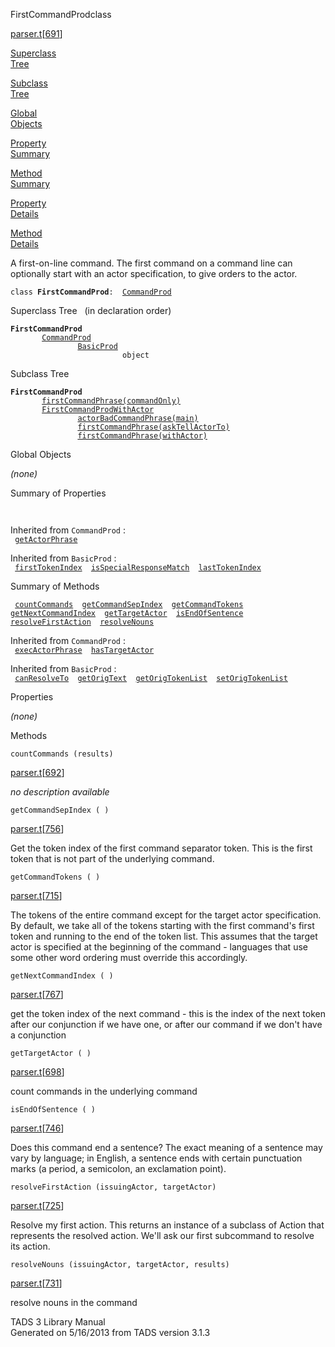 ---
---
<span class="title">FirstCommandProd</span><span class="type">class</span>

[parser.t](../file/parser.t.html)\[[691](../source/parser.t.html#691)\]

[Superclass  
Tree](#_SuperClassTree_)

[Subclass  
Tree](#_SubClassTree_)

[Global  
Objects](#_ObjectSummary_)

[Property  
Summary](#_PropSummary_)

[Method  
Summary](#_MethodSummary_)

[Property  
Details](#_Properties_)

[Method  
Details](#_Methods_)

<div class="fdesc">

A first-on-line command. The first command on a command line can
optionally start with an actor specification, to give orders to the
actor.

`class `**`FirstCommandProd`**` :   `[`CommandProd`](../object/CommandProd.html)

</div>

<span id="_SuperClassTree_"></span>

<div class="mjhd">

<span class="hdln">Superclass Tree</span>   (in declaration order)

</div>

**`FirstCommandProd`**  
`         `[`CommandProd`](../object/CommandProd.html)  
`                 `[`BasicProd`](../object/BasicProd.html)  
`                         object`  
<span id="_SubClassTree_"></span>

<div class="mjhd">

<span class="hdln">Subclass Tree</span>  

</div>

**`FirstCommandProd`**  
`         `[`firstCommandPhrase(commandOnly)`](../object/firstCommandPhrase(commandOnly).html)  
`         `[`FirstCommandProdWithActor`](../object/FirstCommandProdWithActor.html)  
`                 `[`actorBadCommandPhrase(main)`](../object/actorBadCommandPhrase(main).html)  
`                 `[`firstCommandPhrase(askTellActorTo)`](../object/firstCommandPhrase(askTellActorTo).html)  
`                 `[`firstCommandPhrase(withActor)`](../object/firstCommandPhrase(withActor).html)  
<span id="_ObjectSummary_"></span>

<div class="mjhd">

<span class="hdln">Global Objects</span>  

</div>

*(none)* <span id="_PropSummary_"></span>

<div class="mjhd">

<span class="hdln">Summary of Properties</span>  

</div>

` `

Inherited from `CommandProd` :  
` `[`getActorPhrase`](../object/CommandProd.html#getActorPhrase)`  `

Inherited from `BasicProd` :  
` `[`firstTokenIndex`](../object/BasicProd.html#firstTokenIndex)`  `[`isSpecialResponseMatch`](../object/BasicProd.html#isSpecialResponseMatch)`  `[`lastTokenIndex`](../object/BasicProd.html#lastTokenIndex)`  `

<span id="_MethodSummary_"></span>

<div class="mjhd">

<span class="hdln">Summary of Methods</span>  

</div>

` `[`countCommands`](#countCommands)`  `[`getCommandSepIndex`](#getCommandSepIndex)`  `[`getCommandTokens`](#getCommandTokens)`  `[`getNextCommandIndex`](#getNextCommandIndex)`  `[`getTargetActor`](#getTargetActor)`  `[`isEndOfSentence`](#isEndOfSentence)`  `[`resolveFirstAction`](#resolveFirstAction)`  `[`resolveNouns`](#resolveNouns)`  `

Inherited from `CommandProd` :  
` `[`execActorPhrase`](../object/CommandProd.html#execActorPhrase)`  `[`hasTargetActor`](../object/CommandProd.html#hasTargetActor)`  `

Inherited from `BasicProd` :  
` `[`canResolveTo`](../object/BasicProd.html#canResolveTo)`  `[`getOrigText`](../object/BasicProd.html#getOrigText)`  `[`getOrigTokenList`](../object/BasicProd.html#getOrigTokenList)`  `[`setOrigTokenList`](../object/BasicProd.html#setOrigTokenList)`  `

<span id="_Properties_"></span>

<div class="mjhd">

<span class="hdln">Properties</span>  

</div>

*(none)* <span id="_Methods_"></span>

<div class="mjhd">

<span class="hdln">Methods</span>  

</div>

<span id="countCommands"></span>

`countCommands (results)`

[parser.t](../file/parser.t.html)\[[692](../source/parser.t.html#692)\]

<div class="desc">

*no description available*

</div>

<span id="getCommandSepIndex"></span>

`getCommandSepIndex ( )`

[parser.t](../file/parser.t.html)\[[756](../source/parser.t.html#756)\]

<div class="desc">

Get the token index of the first command separator token. This is the
first token that is not part of the underlying command.

</div>

<span id="getCommandTokens"></span>

`getCommandTokens ( )`

[parser.t](../file/parser.t.html)\[[715](../source/parser.t.html#715)\]

<div class="desc">

The tokens of the entire command except for the target actor
specification. By default, we take all of the tokens starting with the
first command's first token and running to the end of the token list.
This assumes that the target actor is specified at the beginning of the
command - languages that use some other word ordering must override this
accordingly.

</div>

<span id="getNextCommandIndex"></span>

`getNextCommandIndex ( )`

[parser.t](../file/parser.t.html)\[[767](../source/parser.t.html#767)\]

<div class="desc">

get the token index of the next command - this is the index of the next
token after our conjunction if we have one, or after our command if we
don't have a conjunction

</div>

<span id="getTargetActor"></span>

`getTargetActor ( )`

[parser.t](../file/parser.t.html)\[[698](../source/parser.t.html#698)\]

<div class="desc">

count commands in the underlying command

</div>

<span id="isEndOfSentence"></span>

`isEndOfSentence ( )`

[parser.t](../file/parser.t.html)\[[746](../source/parser.t.html#746)\]

<div class="desc">

Does this command end a sentence? The exact meaning of a sentence may
vary by language; in English, a sentence ends with certain punctuation
marks (a period, a semicolon, an exclamation point).

</div>

<span id="resolveFirstAction"></span>

`resolveFirstAction (issuingActor, targetActor)`

[parser.t](../file/parser.t.html)\[[725](../source/parser.t.html#725)\]

<div class="desc">

Resolve my first action. This returns an instance of a subclass of
Action that represents the resolved action. We'll ask our first
subcommand to resolve its action.

</div>

<span id="resolveNouns"></span>

`resolveNouns (issuingActor, targetActor, results)`

[parser.t](../file/parser.t.html)\[[731](../source/parser.t.html#731)\]

<div class="desc">

resolve nouns in the command

</div>

<div class="ftr">

TADS 3 Library Manual  
Generated on 5/16/2013 from TADS version 3.1.3

</div>
